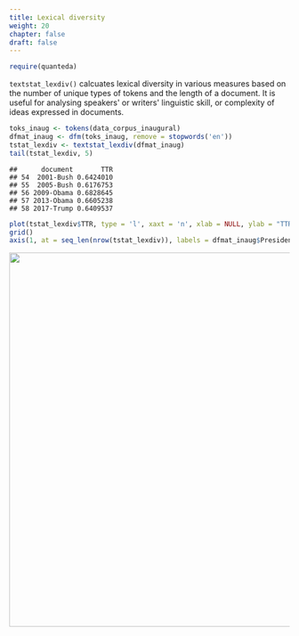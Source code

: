 ```yaml
---
title: Lexical diversity
weight: 20
chapter: false
draft: false
---
```



```r
require(quanteda)
```

`textstat_lexdiv()` calcuates lexical diversity in various measures based on the number of unique types of tokens and the length of a document. It is useful for analysing speakers' or writers' linguistic skill, or complexity of ideas expressed in documents.


```r
toks_inaug <- tokens(data_corpus_inaugural)
dfmat_inaug <- dfm(toks_inaug, remove = stopwords('en'))
tstat_lexdiv <- textstat_lexdiv(dfmat_inaug)
tail(tstat_lexdiv, 5)
```

```
##      document       TTR
## 54  2001-Bush 0.6424010
## 55  2005-Bush 0.6176753
## 56 2009-Obama 0.6828645
## 57 2013-Obama 0.6605238
## 58 2017-Trump 0.6409537
```


```r
plot(tstat_lexdiv$TTR, type = 'l', xaxt = 'n', xlab = NULL, ylab = "TTR")
grid()
axis(1, at = seq_len(nrow(tstat_lexdiv)), labels = dfmat_inaug$President)
```

<img src="/statistical-analysis/lexdiv_files/figure-html/unnamed-chunk-3-1.png" width="672" />



